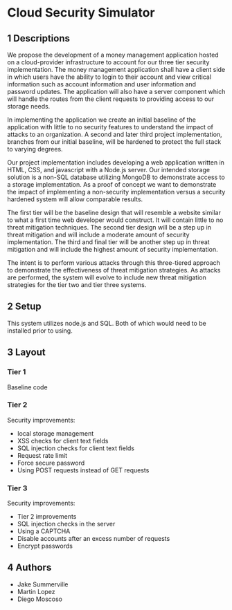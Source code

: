 # Cloud Security Simulator

## 1 Descriptions

We propose the development of a money management application hosted on a cloud-provider infrastructure to account for our three tier security implementation. The money management application shall have a client side in which users have the ability to login to their account and view critical information such as account information and user information and password updates. The application will also have a server component which will handle the routes from the client requests to providing access to our storage needs. 

In implementing the application we create an initial baseline of the application with little to no security features to understand the impact of attacks to an organization. A second and later third project implementation, branches from our initial baseline, will be hardened to protect the full stack to varying degrees. 

Our project implementation includes developing a web application written in HTML, CSS, and javascript with a Node.js server. Our intended storage solution is a non-SQL database utilizing MongoDB to demonstrate access to a storage implementation. As a proof of concept we want to demonstrate the impact of implementing a non-security implementation versus a security hardened system will allow comparable results. 

The first tier will be the baseline design that will resemble a website similar to what a first time web developer would construct. It will contain little to no threat mitigation techniques. The second tier design will be a step up in threat mitigation and will include a moderate amount of security implementation. The third and final tier will be another step up in threat mitigation and will include the highest amount of security implementation. 

The intent is to perform various attacks through this three-tiered approach to demonstrate the effectiveness of threat mitigation strategies. As attacks are performed, the system will evolve to include new threat mitigation strategies for the tier two and tier three systems. 

## 2 Setup

This system utilizes node.js and SQL. Both of which would need to be installed prior to using. 

## 3 Layout

### Tier 1

Baseline code

### Tier 2

Security improvements:

- local storage management
- XSS checks for client text fields 
- SQL injection checks for client text fields
- Request rate limit
- Force secure password
- Using POST requests instead of GET requests

### Tier 3

Security improvements:

- Tier 2 improvements
- SQL injection checks in the server
- Using a CAPTCHA
- Disable accounts after an excess number of requests
- Encrypt passwords

## 4 Authors

- Jake Summerville
- Martin Lopez
- Diego Moscoso



